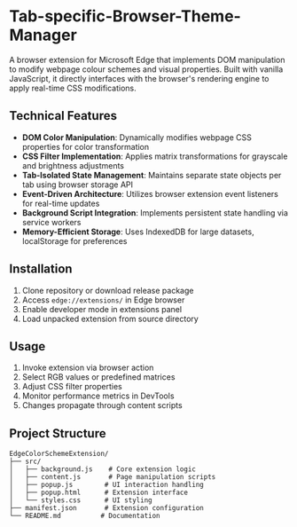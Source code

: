 # Tab-specific-Browser-Theme-Manager
A browser extension for Microsoft Edge that implements DOM manipulation to modify webpage colour schemes and visual properties. Built with vanilla JavaScript, it directly interfaces with the browser's rendering engine to apply real-time CSS modifications.

## Technical Features

- **DOM Color Manipulation**: Dynamically modifies webpage CSS properties for color transformation
- **CSS Filter Implementation**: Applies matrix transformations for grayscale and brightness adjustments
- **Tab-Isolated State Management**: Maintains separate state objects per tab using browser storage API
- **Event-Driven Architecture**: Utilizes browser extension event listeners for real-time updates
- **Background Script Integration**: Implements persistent state handling via service workers
- **Memory-Efficient Storage**: Uses IndexedDB for large datasets, localStorage for preferences

## Installation

1. Clone repository or download release package
2. Access `edge://extensions/` in Edge browser
3. Enable developer mode in extensions panel
4. Load unpacked extension from source directory

## Usage

1. Invoke extension via browser action
2. Select RGB values or predefined matrices
3. Adjust CSS filter properties
4. Monitor performance metrics in DevTools
5. Changes propagate through content scripts

## Project Structure

```
EdgeColorSchemeExtension/
├── src/
│   ├── background.js    # Core extension logic
│   ├── content.js       # Page manipulation scripts
│   ├── popup.js        # UI interaction handling
│   ├── popup.html      # Extension interface
│   └── styles.css      # UI styling
├── manifest.json       # Extension configuration
└── README.md          # Documentation
```
